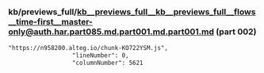 ### kb/previews_full/kb__previews_full__kb__previews_full__flows__time-first__master-only@auth.har.part085.md.part001.md.part001.md (part 002)

```md
"https://n958200.alteg.io/chunk-KO722YSM.js",
                  "lineNumber": 0,
                  "columnNumber": 5621

```

```
